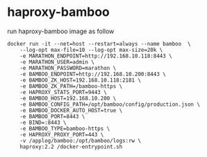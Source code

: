 # haproxy-bamboo
run haproxy-bamboo image as follow

	docker run -it --net=host --restart=always --name bamboo  \
		--log-opt max-file=10 --log-opt max-size=20k \
		-e MARATHON_ENDPOINT=http://192.168.10.118:8443 \
		-e MARATHON_USER=admin \
		-e MARATHON_PASSWORD=marathon \
		-e BAMBOO_ENDPOINT=http://192.168.10.200:8443 \
		-e BAMBOO_ZK_HOST=192.168.10.118:2181 \
		-e BAMBOO_ZK_PATH=/bamboo-https \
		-e HAPROXY_STATS_PORT=9443 \
		-e BAMBOO_HOST=192.168.10.200 \
		-e BAMBOO_CONFIG_PATH=/opt/bamboo/config/production.json \
		-e BAMBOO_DOCKER_AUTO_HOST=true \
		-e BAMBOO_PORT=8443 \
		-e BIND=:8443 \
		-e BAMBOO_TYPE=bamboo-https \
		-e HAPROXY_PROXY_PORT=443 \
		-v /applog/bamboo:/opt/bamboo/logs:rw \
		haproxy:2.2 /docker-entrypoint.sh
